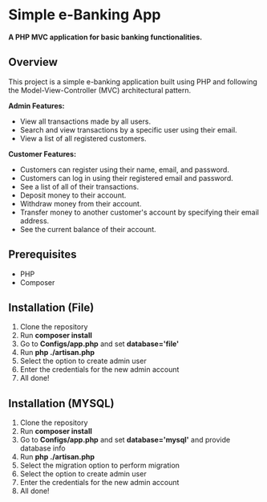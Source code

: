 # Simple e-Banking App

**A PHP MVC application for basic banking functionalities.**

## Overview
This project is a simple e-banking application built using PHP and following the Model-View-Controller (MVC) architectural pattern.

**Admin Features:**
* View all transactions made by all users.
* Search and view transactions by a specific user using their email.
* View a list of all registered customers.

**Customer Features:**
* Customers can register using their name, email, and password.
* Customers can log in using their registered email and password.
* See a list of all of their transactions.
* Deposit money to their account.
* Withdraw money from their account.
* Transfer money to another customer's account by specifying their email address.
* See the current balance of their account.

## Prerequisites
* PHP
* Composer

## Installation (File)
1. Clone the repository
2. Run **composer install**
4. Go to **Configs/app.php** and set **database='file'**
5. Run **php ./artisan.php**
6. Select the option to create admin user
6. Enter the credentials for the new admin account
7. All done!

## Installation (MYSQL)
1. Clone the repository
2. Run **composer install**
4. Go to **Configs/app.php** and set **database='mysql'** and provide database info
5. Run **php ./artisan.php**
6. Select the migration option to perform migration
7. Select the option to create admin user
8. Enter the credentials for the new admin account
9. All done!